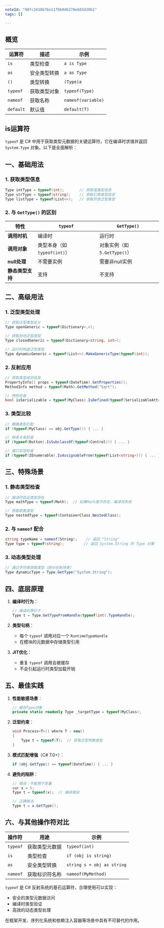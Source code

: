 ```yaml
---
noteId: "98fc2410676e11f0b0d6278e683d20b1"
tags: []

---
```


## 概览

| 运算符 | 描述           | 示例              |
|--------|----------------|-------------------|
| `is`   | 类型检查       | `a is Type`       |
| `as`   | 安全类型转换   | `a as Type`       |
| `()`   | 类型转换       | `(Type)a`         |
| `typeof` | 获取类型对象 | `typeof(Type)`    |
| `nameof` | 获取名称     | `nameof(variable)`|
| `default` | 默认值     | `default(T)`      |


## is运算符



`typeof` 是 C# 中用于获取类型元数据的关键运算符，它在编译时求值并返回 `System.Type` 对象。以下是全面解析：

## 一、基础用法

### 1. 获取类型信息
```csharp
Type intType = typeof(int);       // 获取值类型信息
Type strType = typeof(string);    // 获取引用类型信息
Type listType = typeof(List<>);   // 获取开放泛型类型
```

### 2. 与 `GetType()` 的区别
| 特性              | `typeof`                     | `GetType()`                 |
|-------------------|-----------------------------|-----------------------------|
| **调用时机**      | 编译时                      | 运行时                      |
| **调用对象**      | 类型本身（如 `typeof(int)`） | 对象实例（如 `5.GetType()`）|
| **null处理**      | 不需要实例                  | 需要非null实例              |
| **静态类型支持**  | 支持                        | 不支持                      |

## 二、高级用法

### 1. 泛型类型处理
```csharp
// 获取泛型类型定义
Type openGeneric = typeof(Dictionary<,>);

// 获取封闭泛型类型
Type closedGeneric = typeof(Dictionary<string, int>);

// 运行时构造泛型类型
Type dynamicGeneric = typeof(List<>).MakeGenericType(typeof(int));
```

### 2. 反射应用
```csharp
// 获取类型成员信息
PropertyInfo[] props = typeof(DateTime).GetProperties();
MethodInfo method = typeof(Math).GetMethod("Sqrt");

// 特性检查
bool isSerializable = typeof(MyClass).IsDefined(typeof(SerializableAttribute));
```

### 3. 类型比较
```csharp
// 精确类型匹配
if (typeof(MyClass) == obj.GetType()) { ... }

// 继承关系检查
if (typeof(Button).IsSubclassOf(typeof(Control))) { ... }

// 接口实现检查
if (typeof(IEnumerable).IsAssignableFrom(typeof(List<string>))) { ... }
```

## 三、特殊场景

### 1. 静态类型检查
```csharp
// 编译时验证类型存在
Type mathType = typeof(Math);  // 如果Math类不存在，编译将失败

// 获取嵌套类型
Type nestedType = typeof(ContainerClass.NestedClass);
```

### 2. 与 `nameof` 配合
```csharp
string typeName = nameof(String);    // 返回 "String"
Type type = typeof(string);         // 返回 System.String 的 Type 对象
```

### 3. 动态类型处理
```csharp
// 通过字符串获取类型（部分反射场景）
Type dynamicType = Type.GetType("System.String");
```

## 四、底层原理

1. **编译时行为**：
   ```csharp
   // 编译后等价于：
   Type t = Type.GetTypeFromHandle(typeof(int).TypeHandle);
   ```

2. **类型句柄**：
   - 每个 `typeof` 调用对应一个 `RuntimeTypeHandle`
   - 在模块的元数据中存储类型引用

3. **JIT优化**：
   - 重复 `typeof` 调用会被缓存
   - 不会引起运行时类型加载开销

## 五、最佳实践

1. **性能敏感场景**：
   ```csharp
   // 缓存Type对象
   private static readonly Type _targetType = typeof(MyClass);
   ```

2. **泛型约束**：
   ```csharp
   void Process<T>() where T : new() 
   {
       Type t = typeof(T);  // 获取泛型参数类型
   }
   ```

3. **模式匹配增强**（C# 7.0+）：
   ```csharp
   if (obj.GetType() == typeof(DateTime)) { ... }
   ```

4. **避免的陷阱**：
   ```csharp
   // 错误：不能用于变量
   var x = 5;
   Type t = typeof(x);  // 编译错误

   // 正确做法
   Type t = x.GetType();
   ```

## 六、与其他操作符对比

| 操作符       | 用途                          | 示例                      |
|--------------|-----------------------------|--------------------------|
| `typeof`     | 获取类型元数据                | `typeof(int)`            |
| `is`         | 类型检查                      | `if (obj is string)`     |
| `as`         | 安全类型转换                  | `string s = obj as string` |
| `nameof`     | 获取标识符名称                | `nameof(MyMethod)`       |

`typeof` 是 C# 反射系统的基石运算符，合理使用可以实现：
- 安全的类型元数据访问
- 编译时类型验证
- 高效的动态类型处理

在框架开发、序列化系统和依赖注入容器等场景中具有不可替代的作用。